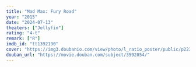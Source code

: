 ```yaml
---
title: "Mad Max: Fury Road"
year: "2015"
date: "2024-07-13"
theaters: ["Jellyfin"]
rating: "4-t"
remark: ["R"]
imdb_id: "tt1392190"
cover: "https://img3.doubanio.com/view/photo/l_ratio_poster/public/p2236181653.jpg"
douban_url: "https://movie.douban.com/subject/3592854/"
---
```

